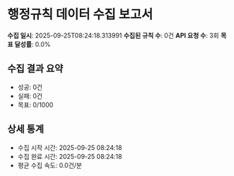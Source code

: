 # 행정규칙 데이터 수집 보고서

**수집 일시**: 2025-09-25T08:24:18.313991
**수집된 규칙 수**: 0건
**API 요청 수**: 3회
**목표 달성률**: 0.0%

## 수집 결과 요약
- 성공: 0건
- 실패: 0건
- 목표: 0/1000

## 상세 통계
- 수집 시작 시간: 2025-09-25 08:24:18
- 수집 완료 시간: 2025-09-25 08:24:18
- 평균 수집 속도: 0.0건/분
